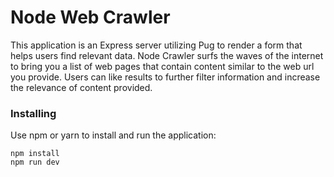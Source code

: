 # Node Web Crawler

This application is an Express server utilizing Pug to render a form that helps users find relevant data. Node Crawler surfs the waves of the internet to bring you a list of web pages that contain content similar to the web url you provide. Users can like results to further filter information and increase the relevance of content provided. 

### Installing

Use npm or yarn to install and run the application:

```
npm install
npm run dev
```
